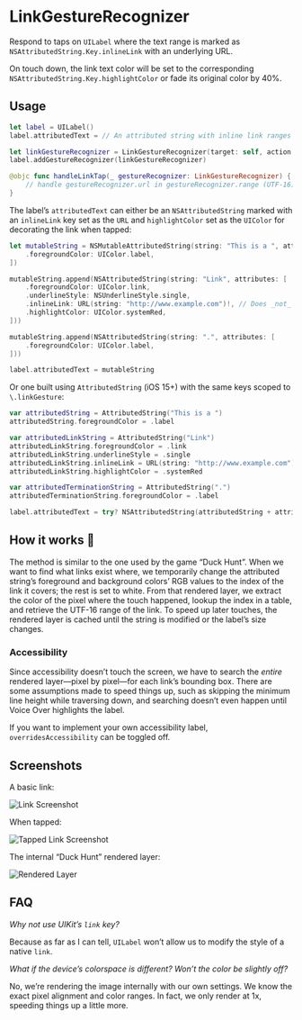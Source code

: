 # LinkGestureRecognizer

Respond to taps on `UILabel` where the text range is marked as `NSAttributedString.Key.inlineLink` with an underlying URL.

On touch down, the link text color will be set to the corresponding `NSAttributedString.Key.highlightColor` or fade its original color by 40%.

## Usage

```swift
let label = UILabel()
label.attributedText = // An attributed string with inline link ranges

let linkGestureRecognizer = LinkGestureRecognizer(target: self, action: #selector(handleLinkTap))
label.addGestureRecognizer(linkGestureRecognizer)

@objc func handleLinkTap(_ gestureRecognizer: LinkGestureRecognizer) {
    // handle gestureRecognizer.url in gestureRecognizer.range (UTF-16)
}
```

The label’s `attributedText` can either be an `NSAttributedString` marked with an `inlineLink` key set as the `URL` and `highlightColor` set as the `UIColor` for decorating the link when tapped:

```swift
let mutableString = NSMutableAttributedString(string: "This is a ", attributes: [
    .foregroundColor: UIColor.label,
])

mutableString.append(NSAttributedString(string: "Link", attributes: [
    .foregroundColor: UIColor.link,
    .underlineStyle: NSUnderlineStyle.single,
    .inlineLink: URL(string: "http://www.example.com")!, // Does _not_ need to be a web URL
    .highlightColor: UIColor.systemRed,
]))

mutableString.append(NSAttributedString(string: ".", attributes: [
    .foregroundColor: UIColor.label,
]))

label.attributedText = mutableString
```

Or one built using `AttributedString` (iOS 15+) with the same keys scoped to `\.linkGesture`:

```swift
var attributedString = AttributedString("This is a ")
attributedString.foregroundColor = .label

var attributedLinkString = AttributedString("Link")
attributedLinkString.foregroundColor = .link
attributedLinkString.underlineStyle = .single
attributedLinkString.inlineLink = URL(string: "http://www.example.com")
attributedLinkString.highlightColor = .systemRed

var attributedTerminationString = AttributedString(".")
attributedTerminationString.foregroundColor = .label

label.attributedText = try? NSAttributedString(attributedString + attributedLinkString + attributedTerminationString, including: \.linkGesture)
```

## How it works 🦆

The method is similar to the one used by the game “Duck Hunt”. When we want to find what links exist where, we temporarily change the attributed string’s foreground and background colors’ RGB values to the index of the link it covers; the rest is set to white. From that rendered layer, we extract the color of the pixel where the touch happened, lookup the index in a table, and retrieve the UTF-16 range of the link. To speed up later touches, the rendered layer is cached until the string is modified or the label’s size changes.

### Accessibility

Since accessibility doesn’t touch the screen, we have to search the _entire_ rendered layer—pixel by pixel—for each link’s bounding box. There are some assumptions made to speed things up, such as skipping the minimum line height while traversing down, and searching doesn’t even happen until Voice Over highlights the label.

If you want to implement your own accessibility label, `overridesAccessibility` can be toggled off.

## Screenshots

A basic link:

![Link Screenshot](/Images/demo-link.png)

When tapped:

![Tapped Link Screenshot](/Images/demo-link-highlight.png)

The internal “Duck Hunt” rendered layer:

![Rendered Layer](/Images/demo-link-render.png)

## FAQ

_Why not use UIKit’s `link` key?_

Because as far as I can tell, `UILabel` won’t allow us to modify the style of a native `link`.

_What if the device’s colorspace is different? Won’t the color be slightly off?_

No, we’re rendering the image internally with our own settings. We know the exact pixel alignment and color ranges. In fact, we only render at 1x, speeding things up a little more.
